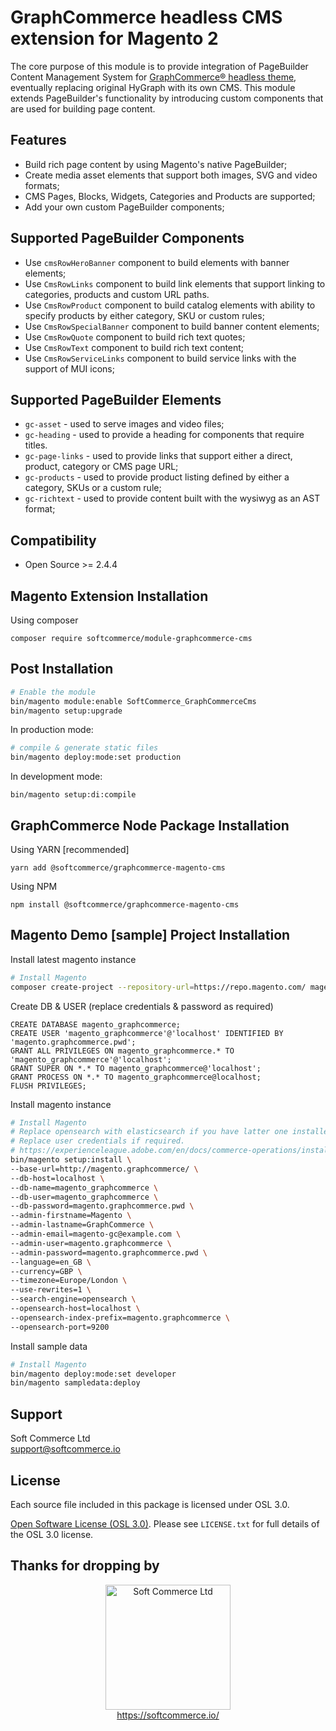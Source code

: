 # GraphCommerce headless CMS extension for Magento 2
The core purpose of this module is to provide integration of PageBuilder Content Management System for [GraphCommerce® headless theme](https://www.graphcommerce.org/), eventually replacing original HyGraph with its own CMS.
This module extends PageBuilder's functionality by introducing custom components that are used for building page content.

## Features
- Build rich page content by using Magento's native PageBuilder;
- Create media asset elements that support both images, SVG and video formats;
- CMS Pages, Blocks, Widgets, Categories and Products are supported;
- Add your own custom PageBuilder components;

## Supported PageBuilder Components
- Use `cmsRowHeroBanner` component to build elements with banner elements;
- Use `CmsRowLinks` component to build link elements that support linking to categories, products and custom URL paths. 
- Use `CmsRowProduct` component to build catalog elements with ability to specify products by either category, SKU or custom rules;
- Use `CmsRowSpecialBanner` component to build banner content elements;
- Use `CmsRowQuote` component to build rich text quotes;
- Use `CmsRowText` component to build rich text content;
- Use `CmsRowServiceLinks` component to build service links with the support of MUI icons;

## Supported PageBuilder Elements
- `gc-asset` - used to serve images and video files;
- `gc-heading` - used to provide a heading for components that require titles.
- `gc-page-links` - used to provide links that support either a direct, product, category or CMS page URL;
- `gc-products` - used to provide product listing defined by either a category, SKUs or a custom rule;
- `gc-richtext` - used to provide content built with the wysiwyg as an AST format;

## Compatibility
- Open Source >= 2.4.4

## Magento Extension Installation
Using composer

```
composer require softcommerce/module-graphcommerce-cms
```

## Post Installation

```sh
# Enable the module
bin/magento module:enable SoftCommerce_GraphCommerceCms
bin/magento setup:upgrade
```

In production mode:
```sh
# compile & generate static files
bin/magento deploy:mode:set production
```

In development mode:
```
bin/magento setup:di:compile
```

## GraphCommerce Node Package Installation
Using YARN [recommended]

```
yarn add @softcommerce/graphcommerce-magento-cms
```
Using NPM

```
npm install @softcommerce/graphcommerce-magento-cms
```

## Magento Demo [sample] Project Installation

Install latest magento instance

```sh
# Install Magento
composer create-project --repository-url=https://repo.magento.com/ magento/project-community-edition magento.graphcommerce
```

Create DB & USER (replace credentials & password as required)
```
CREATE DATABASE magento_graphcommerce;
CREATE USER 'magento_graphcommerce'@'localhost' IDENTIFIED BY 'magento.graphcommerce.pwd';
GRANT ALL PRIVILEGES ON magento_graphcommerce.* TO 'magento_graphcommerce'@'localhost';
GRANT SUPER ON *.* TO magento_graphcommerce@'localhost';
GRANT PROCESS ON *.* TO magento_graphcommerce@localhost;
FLUSH PRIVILEGES;
```

Install magento instance

```sh
# Install Magento
# Replace opensearch with elasticsearch if you have latter one installed.
# Replace user credentials if required.
# https://experienceleague.adobe.com/en/docs/commerce-operations/installation-guide/advanced
bin/magento setup:install \
--base-url=http://magento.graphcommerce/ \
--db-host=localhost \
--db-name=magento_graphcommerce \
--db-user=magento_graphcommerce \
--db-password=magento.graphcommerce.pwd \
--admin-firstname=Magento \
--admin-lastname=GraphCommerce \
--admin-email=magento-gc@example.com \
--admin-user=magento.graphcommerce \
--admin-password=magento.graphcommerce.pwd \
--language=en_GB \
--currency=GBP \
--timezone=Europe/London \
--use-rewrites=1 \
--search-engine=opensearch \
--opensearch-host=localhost \
--opensearch-index-prefix=magento.graphcommerce \
--opensearch-port=9200
```

Install sample data

```sh
# Install Magento
bin/magento deploy:mode:set developer
bin/magento sampledata:deploy
```



## Support
Soft Commerce Ltd <br />
support@softcommerce.io

## License
Each source file included in this package is licensed under OSL 3.0.

[Open Software License (OSL 3.0)](https://opensource.org/licenses/osl-3.0.php).
Please see `LICENSE.txt` for full details of the OSL 3.0 license.

## Thanks for dropping by

<p align="center">
    <a href="https://softcommerce.io" target="_blank">
        <img src="https://softcommerce.co.uk/pub/media/banner/logo.svg" width="200" alt="Soft Commerce Ltd" />
    </a>
    <br />
    <a href="https://softcommerce.io" target="_blank">https://softcommerce.io/</a>
</p>
